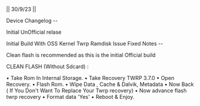 || 30/9/23 ||

Device Changelog --

Initial UnOfficial relase

Initial Build With OSS Kernel
Twrp Ramdisk Issue Fixed
Notes --

Clean flash is recommended as this is the initial Official build

CLEAN FLASH (Without Sdcard) :

• Take Rom In Internal Storage. • Take Recovery TWRP 3.7.0 • Open Recovery. • Flash Rom. • Wipe Data , Cache & Dalvik, Metadata • Now Back ( If You Don't Want To Replace Your Twrp recovery) • Now advance flash twrp recovery • Format data 'Yes' • Reboot & Enjoy.
